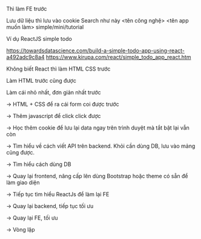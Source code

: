 Thì làm FE trước

Lưu dữ liệu thì lưu vào cookie
Search như này
<tên công nghệ> <tên app muốn làm> simple/mini/tutorial

Ví dụ
ReactJS simple todo

https://towardsdatascience.com/build-a-simple-todo-app-using-react-a492adc9c8a4
https://www.kirupa.com/react/simple_todo_app_react.htm

Không biết React thì làm HTML CSS trước

Làm HTML trước cũng được

Làm cái nhỏ nhất, đơn giản nhất trước

-> HTML + CSS để ra cái form coi được trước

-> Thêm javascript để click click được

-> Học thêm cookie để lưu lại data ngay trên trình duyệt mà tắt bật lại vẫn còn

-> Tìm hiểu về cách viết API trên backend. Khỏi cần dùng DB, lưu vào mảng cũng được.

-> Tìm hiểu cách dùng DB

-> Quay lại frontend, nâng cấp lên dùng Bootstrap hoặc theme có sẵn để làm giao diện

-> Tiếp tục tìm hiểu ReactJs để làm lại FE

-> Quay lại backend, tiếp tục tối ưu

-> Quay lại FE, tối ưu

-> Vòng lặp